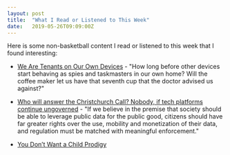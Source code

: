 ```yaml
---
layout: post
title:  "What I Read or Listened to This Week"
date:   2019-05-26T09:09:00Z
---
```

Here is some non-basketball content I read or listened to this week that I found interesting:


* [We Are Tenants on Our Own Devices](https://www.wired.com/story/right-to-repair-tenants-on-our-own-devices/) - "How long before other devices start behaving as spies and taskmasters in our own home? Will the coffee maker let us have that seventh cup that the doctor advised us against?"

* [Who will answer the Christchurch Call? Nobody, if tech platforms continue ungoverned](https://www.theglobeandmail.com/opinion/article-who-will-answer-the-christchurch-call-nobody-if-tech-platforms/) - "If we believe in the premise that society should be able to leverage public data for the public good, citizens should have far greater rights over the use, mobility and monetization of their data, and regulation must be matched with meaningful enforcement."

* [You Don’t Want a Child Prodigy](https://www.nytimes.com/2019/05/24/opinion/sunday/kids-sports-music-choices.html)
